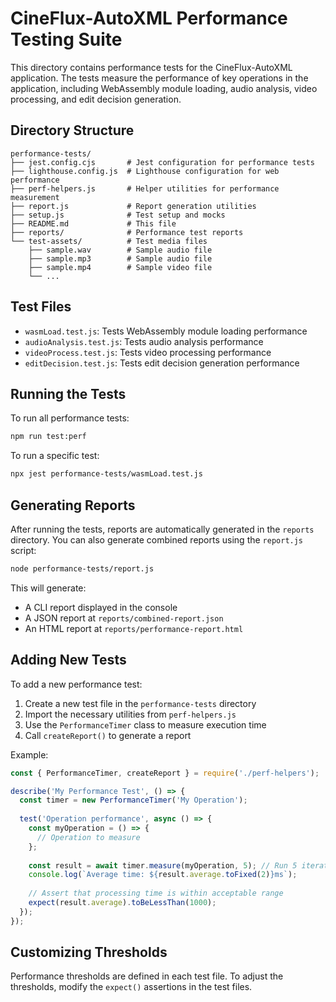 
# CineFlux-AutoXML Performance Testing Suite

This directory contains performance tests for the CineFlux-AutoXML application. The tests measure the performance of key operations in the application, including WebAssembly module loading, audio analysis, video processing, and edit decision generation.

## Directory Structure

```
performance-tests/
├── jest.config.cjs       # Jest configuration for performance tests
├── lighthouse.config.js  # Lighthouse configuration for web performance
├── perf-helpers.js       # Helper utilities for performance measurement
├── report.js             # Report generation utilities
├── setup.js              # Test setup and mocks
├── README.md             # This file
├── reports/              # Performance test reports
└── test-assets/          # Test media files
    ├── sample.wav        # Sample audio file
    ├── sample.mp3        # Sample audio file
    ├── sample.mp4        # Sample video file
    └── ...
```

## Test Files

- `wasmLoad.test.js`: Tests WebAssembly module loading performance
- `audioAnalysis.test.js`: Tests audio analysis performance
- `videoProcess.test.js`: Tests video processing performance
- `editDecision.test.js`: Tests edit decision generation performance

## Running the Tests

To run all performance tests:

```bash
npm run test:perf
```

To run a specific test:

```bash
npx jest performance-tests/wasmLoad.test.js
```

## Generating Reports

After running the tests, reports are automatically generated in the `reports` directory. You can also generate combined reports using the `report.js` script:

```bash
node performance-tests/report.js
```

This will generate:
- A CLI report displayed in the console
- A JSON report at `reports/combined-report.json`
- An HTML report at `reports/performance-report.html`

## Adding New Tests

To add a new performance test:

1. Create a new test file in the `performance-tests` directory
2. Import the necessary utilities from `perf-helpers.js`
3. Use the `PerformanceTimer` class to measure execution time
4. Call `createReport()` to generate a report

Example:

```javascript
const { PerformanceTimer, createReport } = require('./perf-helpers');

describe('My Performance Test', () => {
  const timer = new PerformanceTimer('My Operation');
  
  test('Operation performance', async () => {
    const myOperation = () => {
      // Operation to measure
    };
    
    const result = await timer.measure(myOperation, 5); // Run 5 iterations
    console.log(`Average time: ${result.average.toFixed(2)}ms`);
    
    // Assert that processing time is within acceptable range
    expect(result.average).toBeLessThan(1000);
  });
});
```

## Customizing Thresholds

Performance thresholds are defined in each test file. To adjust the thresholds, modify the `expect()` assertions in the test files.
